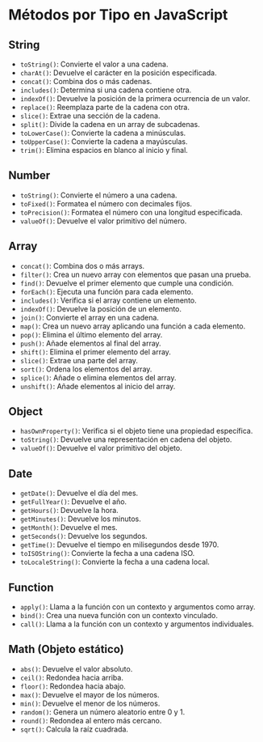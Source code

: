 # Métodos por Tipo en JavaScript

## String
- `toString()`: Convierte el valor a una cadena.
- `charAt()`: Devuelve el carácter en la posición especificada.
- `concat()`: Combina dos o más cadenas.
- `includes()`: Determina si una cadena contiene otra.
- `indexOf()`: Devuelve la posición de la primera ocurrencia de un valor.
- `replace()`: Reemplaza parte de la cadena con otra.
- `slice()`: Extrae una sección de la cadena.
- `split()`: Divide la cadena en un array de subcadenas.
- `toLowerCase()`: Convierte la cadena a minúsculas.
- `toUpperCase()`: Convierte la cadena a mayúsculas.
- `trim()`: Elimina espacios en blanco al inicio y final.

## Number
- `toString()`: Convierte el número a una cadena.
- `toFixed()`: Formatea el número con decimales fijos.
- `toPrecision()`: Formatea el número con una longitud especificada.
- `valueOf()`: Devuelve el valor primitivo del número.

## Array
- `concat()`: Combina dos o más arrays.
- `filter()`: Crea un nuevo array con elementos que pasan una prueba.
- `find()`: Devuelve el primer elemento que cumple una condición.
- `forEach()`: Ejecuta una función para cada elemento.
- `includes()`: Verifica si el array contiene un elemento.
- `indexOf()`: Devuelve la posición de un elemento.
- `join()`: Convierte el array en una cadena.
- `map()`: Crea un nuevo array aplicando una función a cada elemento.
- `pop()`: Elimina el último elemento del array.
- `push()`: Añade elementos al final del array.
- `shift()`: Elimina el primer elemento del array.
- `slice()`: Extrae una parte del array.
- `sort()`: Ordena los elementos del array.
- `splice()`: Añade o elimina elementos del array.
- `unshift()`: Añade elementos al inicio del array.

## Object
- `hasOwnProperty()`: Verifica si el objeto tiene una propiedad específica.
- `toString()`: Devuelve una representación en cadena del objeto.
- `valueOf()`: Devuelve el valor primitivo del objeto.

## Date
- `getDate()`: Devuelve el día del mes.
- `getFullYear()`: Devuelve el año.
- `getHours()`: Devuelve la hora.
- `getMinutes()`: Devuelve los minutos.
- `getMonth()`: Devuelve el mes.
- `getSeconds()`: Devuelve los segundos.
- `getTime()`: Devuelve el tiempo en milisegundos desde 1970.
- `toISOString()`: Convierte la fecha a una cadena ISO.
- `toLocaleString()`: Convierte la fecha a una cadena local.

## Function
- `apply()`: Llama a la función con un contexto y argumentos como array.
- `bind()`: Crea una nueva función con un contexto vinculado.
- `call()`: Llama a la función con un contexto y argumentos individuales.

## Math (Objeto estático)
- `abs()`: Devuelve el valor absoluto.
- `ceil()`: Redondea hacia arriba.
- `floor()`: Redondea hacia abajo.
- `max()`: Devuelve el mayor de los números.
- `min()`: Devuelve el menor de los números.
- `random()`: Genera un número aleatorio entre 0 y 1.
- `round()`: Redondea al entero más cercano.
- `sqrt()`: Calcula la raíz cuadrada.